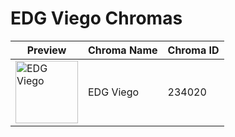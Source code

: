 # EDG Viego Chromas

| Preview | Chroma Name | Chroma ID |
|---|---|---|
| <img src='https://raw.communitydragon.org/latest/plugins/rcp-be-lol-game-data/global/default/v1/champion-chroma-images/234/234020.png' alt='EDG Viego' width='100'> | EDG Viego | 234020 |

